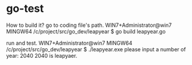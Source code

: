 # go-test
How to build it?
go to coding file's path.
WIN7+Administrator@win7 MINGW64 /c/project/src/go_dev/leapyear
$ go build leapyear.go

run and test.
WIN7+Administrator@win7 MINGW64 /c/project/src/go_dev/leapyear
$ ./leapyear.exe
please input a number of year:
2040
2040 is leapyaer.
